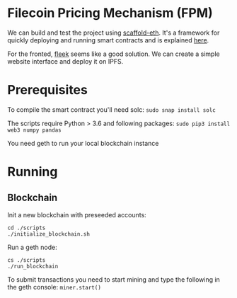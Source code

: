 # Filecoin Pricing Mechanism (FPM)


We can build and test the project using [scaffold-eth](https://github.com/austintgriffith/scaffold-eth). It's a framework for quickly deploying and running smart contracts and is explained  [here](https://www.youtube.com/watch?v=eUAc2FtC0_s).

For the fronted, [fleek](https://fleek.co/) seems like a good solution. We can create a simple website interface and deploy it on IPFS.


# Prerequisites

To compile the smart contract you'll need solc: `sudo snap install solc`

The scripts require Python > 3.6 and following packages: `sudo pip3 install web3 numpy pandas`

You need geth to run your local blockchain instance

# Running

## Blockchain

Init a new blockchain with preseeded accounts:
```
cd ./scripts
./initialize_blockchain.sh
```

Run a geth node:
``` 
cs ./scripts
./run_blockchain
```

To submit transactions you need to start mining and type the following in the geth console:
`miner.start()`
